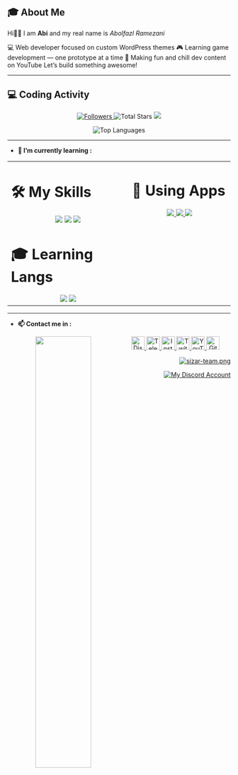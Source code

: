 
## **🎓 About Me**

Hi👋🏻
I am **Abi** and my real name is *Abolfazl Ramezani*

💻 Web developer focused on custom WordPress themes
🎮 Learning game development — one prototype at a time
🎥 Making fun and chill dev content on YouTube
Let’s build something awesome!

---

 ## 💻 Coding Activity

<p align="center">

  <a href="https://github.com/abitarvez?tab=followers">
     <img alt="Followers" src="https://img.shields.io/github/followers/abitarvez?style=social">
  </a>
  <a>
     <img alt="Total Stars" src="https://img.shields.io/github/stars/abitarvez?style=social">
  </a>
  <a href="https://github.com/abitarvez/">
     <img src="https://komarev.com/ghpvc/?username=abitarvez">
  </a>

</p>



<p align="center">
    <img alt="Top Languages" src="https://github-readme-stats.vercel.app/api/top-langs/?username=abitarvez&langs_count=10&count_private=true&theme=react&hide_border=true&layout=compact&bg_color=0D1117" />
</p>

---


- **🌱 I’m currently learning :** &nbsp;

<p align="center">

<table><tr><td valign="top" width="22%">

# 🛠️ My Skills
<div align="center">  
<a>
<img src ="https://skillicons.dev/icons?i=html,css,php,wordpress&theme=dark">
<img src ="https://skillicons.dev/icons?i=linux,kali,py,bash&theme=dark">
<img src ="https://skillicons.dev/icons?i=cs,dotnet,unity,blender,visualstudio&theme=dark">
</a>
</div>

# 🎓 Learning Langs
<div align="center">  
<a>
<img src ="https://skillicons.dev/icons?i=dart,flutter,php&theme=dark">
<img src ="https://skillicons.dev/icons?i=js,unity,unreal&theme=dark">
</a>
</div>

</td><td valign="top" width="22%">

# 🎸 Using Apps
<div align="center">  
<a href="https://discord.gg/WMhke7BW7J">
<img src ="https://skillicons.dev/icons?i=ps,pr,ai,xd,figma&theme=dark">
<img src ="https://skillicons.dev/icons?i=notion,vim,vscode&theme=dark">
<img src ="https://skillicons.dev/icons?i=discord,ableton,git,github&theme=dark">
</a>
</div>
</td></tr></table>  

</p>

---

- **📫 Contact me in :** &nbsp;

<p align="center">
  <a href="https://zil.ink/sobhan.srza">
    <img align="left" src ="source/social-media.png" width = 50% >
  </a>
  <a href="https://discord.gg/WMhke7BW7J">
    <img alt="Discord" src="https://img.shields.io/static/v1?message=Discord&logo=discord&label=&color=7289d9&logoColor=white&labelColor=&style=flat" height="30" />
  </a>
  <a href="https://t.me/SobhanSRZA">
    <img alt="Telegram" src="https://img.shields.io/static/v1?message=Telegram&logo=telegram&label=&color=229ED9&logoColor=white&labelColor=&style=flat" height="30" />
  </a>
  <a href="https://www.instagram.com/srza._.gamer/">
    <img alt="Instagram" src="https://img.shields.io/static/v1?message=Instagram&logo=instagram&label=&color=C13584&logoColor=white&labelColor=&style=flat" height="30" />
  </a>
  </a>
  <a href="https://www.twitch.tv/sobhan_srza">
    <img alt="Twitch" src="https://img.shields.io/static/v1?message=Twitch&logo=twitch&label=&color=6441A4&logoColor=white&labelColor=&style=flat" height="30" />
  </a>
  <a href="https://b2n.ir/srza-.-gamer">
    <img alt="YouTube" src="https://img.shields.io/static/v1?message=YouTube&logo=youtube&label=&color=FF0000&logoColor=white&labelColor=&style=flat" height="30" />
  </a>
  <a href="https://github.com/Sobhan-SRZA">
    <img alt="Github" src="https://img.shields.io/static/v1?message=Github&logo=github&label=&color=000000&logoColor=white&labelColor=&style=flat" height="30" />
  </a>
</p>
<p align="right">
  <a href="https://discord.gg/vMJjPqPsHU" target="_blank"> 
    <img src="https://discord.com/api/guilds/912596015075455016/widget.png?style=banner2" alt="sizar-team.png">
  </a>
</p>
<p align="right">
  <a href="https://discord.gg/vMJjPqPsHU">
    <img alt="My Discord Account" src="https://discord.c99.nl/widget/theme-1/841896204563775518.png"  />
  </a>
</p>
